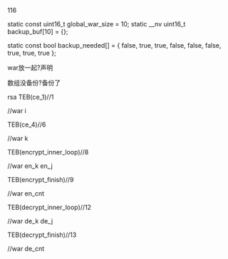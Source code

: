 116

static const uint16_t global_war_size = 10;
static __nv uint16_t  backup_buf[10] = {};

static const bool backup_needed[] = {
    false, true, true, false, false, false, true, true, true
};

war放一起?声明 

数组没备份?备份了


rsa
TEB(ce_1)//1

//war i

TEB(ce_4)//6

//war k

TEB(encrypt_inner_loop)//8

//war en_k en_j

TEB(encrypt_finish)//9

//war en_cnt

TEB(decrypt_inner_loop)//12

//war de_k de_j

TEB(decrypt_finish)//13

//war de_cnt

